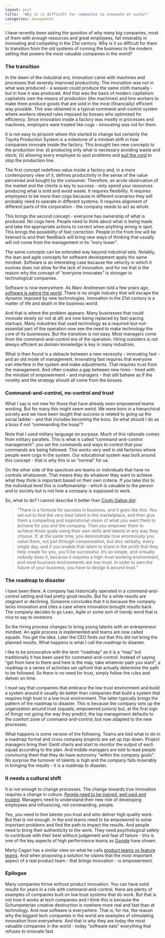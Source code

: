 ```yaml
---
layout: post
title:  "Why is it difficult for companies to innovate at scale?"
categories: management
---
```


I have recently been asking the question of why many big companies, most of them with enough resources and great employees, fail miserably in innovating and competing in the 21st century. Why is it so difficult for them to transition from the old systems of running the business to the modern setting that powers the most valuable companies in the world?

### The transition
In the dawn of the industrial era, innovation came with machines and processes that severely improved productivity. The innovation was not in what was produced - a weaver could produce the same cloth manually - but in how it was produced. And that was the basis of modern capitalism: capitalists own the means of production (the machines) and hire workers to make them produce goods that are sold in the most (financially) efficient way possible. This was obtained in a typical command-and-control system where workers obeyed rules imposed by bosses who optimized for efficiency. Since innovation inside a factory was mostly in processes and machines, employers were treated like cogs - innovating was not for them.

It is not easy to pinpoint where this started to change but certainly the Toyota Production System is a milestone of a mindset shift in how companies innovate inside the factory. This brought two new concepts to the production line: (i) producing only what is necessary avoiding waste and stock; (ii) allowing every employee to spot problems and [pull the cord](https://itrevolution.com/kata/) to stop the production line.

The first concept redefines value inside a factory and, in a more contemporary view of it, defines productivity in the sense of the value perceived and bought by the consumer. Therefore, an acute observation of the market and the clients is key to success - only spend your resources producing what is sold and avoid waste. It requires flexibility. It requires employees to be more than cogs because in different scenarios they will probably need to operate in different systems. It requires alignment of different parts of the corporation - the company needs to act as whole.

This brings the second concept - everyone has ownership of what is produced. No cogs here. People need to think about what is being made and take the appropriate actions to correct when anything wrong is spot. This brings the possibility of fast correction. People in the front line will be listened to and their feedback will bring new ways of thinking that usually will not come from the management in its “ivory tower”.

The same concepts can be extended way beyond industrial sets. Notably, the lean and agile concepts for software development apply the same mindset. Software is an interesting case because the velocity in which it evolves does not allow for the lack of innovation, and for me that is the reason why the concept of “everyone innovates” is stronger in technological companies.

Software is now everywhere. As Marc Andreesen told a few years ago, [software is eating the world](https://a16z.com/2011/08/20/why-software-is-eating-the-world/). There is no single industry that will escape the dynamic imposed by new technologies. Innovation in the 21st century is a matter of life and death in the business world.

And that is where the problem appears. Many businesses that could innovate slowly (or not at all) are now being replaced by fast-pacing startups. Many industries that used technology as a required-but-not-essential part of the operation now see the need to make technology the core of its businesses. But the transition is not easy. Most managers come from the command-and-control era of the operation. Hiring outsiders is not always efficient as domain knowledge is key in many industries.

What is then found is a debacle between a new necessity - innovating fast - and an old mode of management. Innovating fast requires that everyone can interfere in the system and make adjustments. That requires trust from the management. And often creates a gap between new hires - hired with the mindset of empowerment - and managers - that still behave as if the novelty and the strategy should all come from the bosses.

### Command-and-control, no-control and trust
What I say is not new for those that have already seen empowered teams working. But for many this might seem weird. We were born in a hierarchical society and we have been taught that success is related to going up the social ladder - and that includes becoming the boss. So what should I do as a boss if not “commanding the troop”?

Note that I used military language on purpose. Much of this rationale comes from military parallels. This is what is called “command-and-control management”: you set the commands and ways to control that your commands are being followed. This works very well in old factories where people were cogs in the system. Our educational system was built around this concept - that is why this is so “normal” for us.

On the other side of the spectrum are teams or individuals that have no controls whatsoever. That means they do whatever they want to achieve what they think is important based on their own criteria. If you take this to the individual level this is craftsmanship - which is valuable to the person and to society but is not how a company is supposed to work.

So, what to do? I cannot describe it better than [Cindy Gallop did](https://mmlafleur.com/most-remarkable-women/cindy-gallop-sextech-fund-interview):
> “There is a formula for success in business, and it goes like this: You set out to find the very best talent in the marketplace, and then give them a compelling and inspirational vision of what you want them to achieve for you and the company. Then you empower them to achieve those goals using their own skills and talents in any way they choose. If, at the same time, you demonstrate how enormously you value them, not just through compensation, but also verbally, every single day, and if you enable that talent to share in the profit that they help create for you, you’ll be successful. It’s so simple, and virtually nobody does it, because it requires a high-trust working environment, and most business environments are low-trust. In order to own the future of your business, you have to design it around trust.”

### The roadmap to disaster
I have been there. A company has historically operated in a command-and-control setting and had pretty good results. But for a while results are stagnant or declining. Someone concludes that it is because the company lacks innovation and cites a case where innovation brought results back. The company decides to go Lean, Agile or some sort of trendy word that is nice to say to investors.

So the hiring process changes to bring young talents with an entrepreneur mindset. An agile process is implemented and teams are now called squads. You get the idea. Later the CEO finds out that this did not bring the planned results. What happens is what I call the roadmap to disaster.

I like to be provocative with the term “roadmap” as it is a “map” but traditionally it has been used for command-and-control. Instead of saying “get from here to there and here is the map, take whatever path you want”, a roadmap is a series of activities set upfront that actually determine the path to be followed. So there is no need for trust, simply follow the rules and deliver on time.

I must say that companies that embrace the low trust environment and build a system around it usually do better than companies that build a system that requires high trust in a low trust environment. The latter typically brings the pattern of the roadmap to disaster. This is because the company sets up the organization around trust (squads, empowered juniors) but, at the first sign of things not going the way they predict, the top management defaults to the comfort zone of command-and-control, but now adapted to the new processes.

What happens is some version of the following. Teams are told what to do in a roadmap format and cross company projects are set up top-down. Project managers bring their Gantt charts and start to monitor the output of each squad according to the plan. And middle managers are told to lead people convincing them that they do have autonomy “within the company goals”. No surprise the turnover of talents is high and the company fails miserably in bringing the results - it is a roadmap to disaster.

### It needs a cultural shift
It is not enough to change processes. The change towards true innovation requires a change in culture. [People need to be trained, well paid and trusted](https://hbr.org/cover-story/2017/11/the-case-for-good-jobs). Managers need to understand their new role of developing employees and influencing, not commanding, people.

Yes, you need to hire talents you trust and who deliver high quality work. But that is not enough. In the end teams need to be empowered to solve important problems and find the path to impact the results. And people need to bring their authenticity to the work. They need psychological safety to contribute with their best without judgement and fear of failure - this is one of the key aspects of high performance teams as [Google](https://rework.withgoogle.com/print/guides/5721312655835136/) have shown.

Marty Cagan has a similar view on what he calls [product teams vs feature teams](https://svpg.com/product-vs-feature-teams/). And when proposing a solution he claims that the most important aspect of a real product team - that brings innovation - is empowerment.

### Epilogue
Many companies thrive without product innovation. You can have solid results for years in a role with command-and-control, there are plenty of examples of companies built on low trust systems that do work. But that is not how it works at tech companies and I think this is because the Schumpeterian creative destruction is nowhere more real and fast than at technology. And now software is everywhere. That is, for me, the reason why the biggest tech companies in the world are examples of stimulating innovation from everywhere. And that is why they are today the most valuable companies in the world - today “software eats” everything that refuses to innovate fast.

